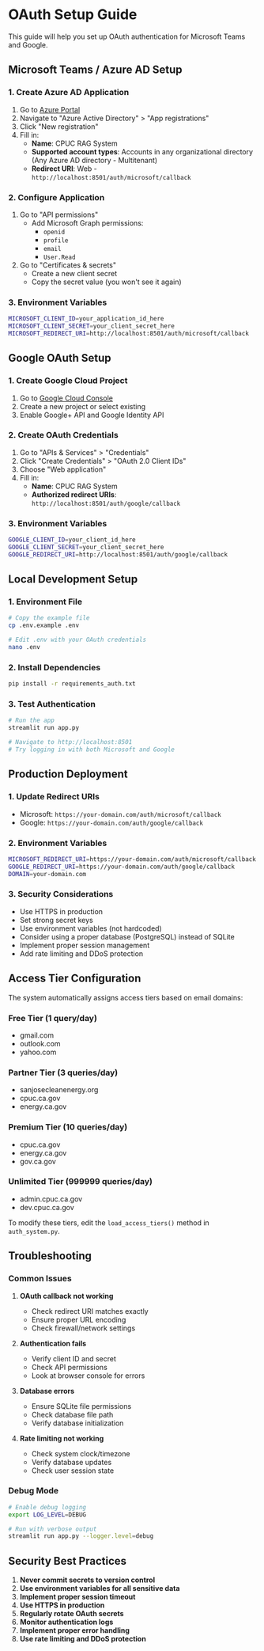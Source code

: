 # OAuth Setup Guide

This guide will help you set up OAuth authentication for Microsoft Teams and Google.

## Microsoft Teams / Azure AD Setup

### 1. Create Azure AD Application
1. Go to [Azure Portal](https://portal.azure.com)
2. Navigate to "Azure Active Directory" > "App registrations"
3. Click "New registration"
4. Fill in:
   - **Name**: CPUC RAG System
   - **Supported account types**: Accounts in any organizational directory (Any Azure AD directory - Multitenant)
   - **Redirect URI**: Web - `http://localhost:8501/auth/microsoft/callback`

### 2. Configure Application
1. Go to "API permissions"
   - Add Microsoft Graph permissions:
     - `openid`
     - `profile`
     - `email`
     - `User.Read`
2. Go to "Certificates & secrets"
   - Create a new client secret
   - Copy the secret value (you won't see it again)

### 3. Environment Variables
```bash
MICROSOFT_CLIENT_ID=your_application_id_here
MICROSOFT_CLIENT_SECRET=your_client_secret_here
MICROSOFT_REDIRECT_URI=http://localhost:8501/auth/microsoft/callback
```

## Google OAuth Setup

### 1. Create Google Cloud Project
1. Go to [Google Cloud Console](https://console.cloud.google.com)
2. Create a new project or select existing
3. Enable Google+ API and Google Identity API

### 2. Create OAuth Credentials
1. Go to "APIs & Services" > "Credentials"
2. Click "Create Credentials" > "OAuth 2.0 Client IDs"
3. Choose "Web application"
4. Fill in:
   - **Name**: CPUC RAG System
   - **Authorized redirect URIs**: `http://localhost:8501/auth/google/callback`

### 3. Environment Variables
```bash
GOOGLE_CLIENT_ID=your_client_id_here
GOOGLE_CLIENT_SECRET=your_client_secret_here
GOOGLE_REDIRECT_URI=http://localhost:8501/auth/google/callback
```

## Local Development Setup

### 1. Environment File
```bash
# Copy the example file
cp .env.example .env

# Edit .env with your OAuth credentials
nano .env
```

### 2. Install Dependencies
```bash
pip install -r requirements_auth.txt
```

### 3. Test Authentication
```bash
# Run the app
streamlit run app.py

# Navigate to http://localhost:8501
# Try logging in with both Microsoft and Google
```

## Production Deployment

### 1. Update Redirect URIs
- Microsoft: `https://your-domain.com/auth/microsoft/callback`
- Google: `https://your-domain.com/auth/google/callback`

### 2. Environment Variables
```bash
MICROSOFT_REDIRECT_URI=https://your-domain.com/auth/microsoft/callback
GOOGLE_REDIRECT_URI=https://your-domain.com/auth/google/callback
DOMAIN=your-domain.com
```

### 3. Security Considerations
- Use HTTPS in production
- Set strong secret keys
- Use environment variables (not hardcoded)
- Consider using a proper database (PostgreSQL) instead of SQLite
- Implement proper session management
- Add rate limiting and DDoS protection

## Access Tier Configuration

The system automatically assigns access tiers based on email domains:

### Free Tier (1 query/day)
- gmail.com
- outlook.com  
- yahoo.com

### Partner Tier (3 queries/day)
- sanjosecleanenergy.org
- cpuc.ca.gov
- energy.ca.gov

### Premium Tier (10 queries/day)
- cpuc.ca.gov
- energy.ca.gov
- gov.ca.gov

### Unlimited Tier (999999 queries/day)
- admin.cpuc.ca.gov
- dev.cpuc.ca.gov

To modify these tiers, edit the `load_access_tiers()` method in `auth_system.py`.

## Troubleshooting

### Common Issues

1. **OAuth callback not working**
   - Check redirect URI matches exactly
   - Ensure proper URL encoding
   - Check firewall/network settings

2. **Authentication fails**
   - Verify client ID and secret
   - Check API permissions
   - Look at browser console for errors

3. **Database errors**
   - Ensure SQLite file permissions
   - Check database file path
   - Verify database initialization

4. **Rate limiting not working**
   - Check system clock/timezone
   - Verify database updates
   - Check user session state

### Debug Mode
```bash
# Enable debug logging
export LOG_LEVEL=DEBUG

# Run with verbose output
streamlit run app.py --logger.level=debug
```

## Security Best Practices

1. **Never commit secrets to version control**
2. **Use environment variables for all sensitive data**
3. **Implement proper session timeout**
4. **Use HTTPS in production**
5. **Regularly rotate OAuth secrets**
6. **Monitor authentication logs**
7. **Implement proper error handling**
8. **Use rate limiting and DDoS protection**